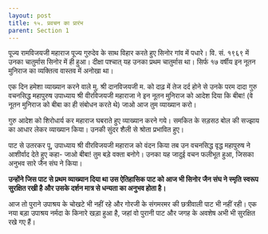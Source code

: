 ```yaml
---
layout: post
title: १५. प्रवचन का प्रारंभ
parent: Section 1
---
```


पूज्य रामविजयजी महाराज पूज्य गुरुदेव के साथ विहार करते हुए सिनोर गांव में पधारे। वि. सं. १९६९ में उनका चातुर्मास सिनोर में ही हुआ। दीक्षा पश्चात्‌ यह उनका प्रथम चातुर्मास था। सिर्फ १७ वर्षीय इन नूतन मुनिराज का व्यक्तित्व वास्तव में अनोखा था।

एक दिन हमेशा व्याख्यान करने वाले मु. श्री दानविजयजी म. को दाढ़ में तेज दर्द होने से उनके परम दादा गुरु वचनसिद्ध महापुरुष उपाध्याय श्री वीरविजयजी महाराजा ने इन नूतन मुनिराज को आदेश दिया कि बीबा! (वे नूतन मुनिराज को बीबा का ही संबोधन करते थे) जाओ आज तुम व्याख्यान करो।

गुरु आदेश को शिरोधार्य कर महाराज घबराते हुए व्याख्यान करने गये। समकित के सड़सठ बोल की सज्झाय का आधार लेकर व्याख्यान किया। उनकी सुंदर शैली से श्रोता प्रभावित हुए।

पाट से उतरकर पू, उपाध्याय श्री वीरविजयजी महाराज को वंदन किया तब उन वचनसिद्ध वृद्ध महापुरुष ने आशीर्वाद देते हुए कहा- जाओ बीबा! तुम बड़े वक्ता बनोगे। उनका यह जादुई वचन फलीभूत हुआ, जिसका अनुभव सारे जैन संघ ने किया।

**उन्होंने जिस पाट से प्रथम व्याख्यान दिया था उस ऐतिहासिक पाट को आज भी सिनोर जैन संघ ने स्मृति स्वरूप सुरक्षित रखी है और उसके दर्शन मात्र से धन्यता का अनुभव होता है।**

आज तो पुराने उपाश्रय के चोखटे भी नहीं रहे और गोरजी के संगमरमर की छत्रीवाली पाट भी नहीं रही। एक नया बड़ा उपाश्रय नर्मदा के किनारे खड़ा हुआ है, जहां वो पुरानी पाट और जगह के अवशेष अभी भी सुरक्षित रखे गए हैं।